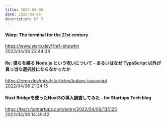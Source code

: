 ```yaml
---
title: 2022-04-06
date: 2022-04-06
description: B! 3
---
```


#### Warp: The terminal for the 21st century
https://www.warp.dev/?ref=showhn<br>
2022/04/06 23:44:34<br>


#### Re: 僕らを縛る Node.js という呪いについて - あるいはなぜ TypeScript 以外が真っ当な選択肢にならなかったか
https://zenn.dev/mizchi/articles/todays-javascript<br>
2022/04/06 21:24:15<br>


#### Nuxt Bridgeを使ったNuxt3の導入調査してみた - for Startups Tech blog
https://tech.forstartups.com/entry/2022/04/06/135125<br>
2022/04/06 14:49:42<br>


